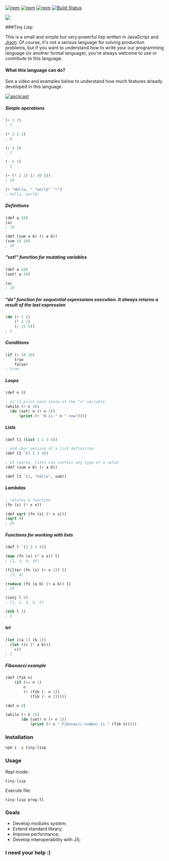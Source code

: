 [![npm](https://img.shields.io/npm/v/tiny-lisp.svg)]()
[![npm](https://img.shields.io/npm/dm/tiny-lisp.svg)]()
[![npm](https://img.shields.io/npm/l/tiny-lisp.svg)]()
[![Build Status](https://travis-ci.org/daynin/tiny-lisp.svg?branch=master)](https://travis-ci.org/daynin/tiny-lisp)

![](https://raw.githubusercontent.com/daynin/scheme-js/master/tiny-lisp-logo.png)

###Tiny Lisp

This is a small and simple but very powerful lisp written in JavaScript and [Jison](http://zaa.ch/jison/). Of course, it's not a serious language for solving production problems, but if you want to understand how to write your our programming language (or another formal language), you're always welcome to use or contribute to this language.

#### What this language can do?

See a video and examples below to understand how much features already developed in this language.

[![asciicast](https://asciinema.org/a/aeef1y3i22kigzfd7b5cb3fio.png)](https://asciinema.org/a/aeef1y3i22kigzfd7b5cb3fio)

##### Simple operations

```lisp
(+ 1 2) 
; 3

(* 2 2 2) 
; 8

(/ 4 2) 
; 2

(- 5 3) 
; 2

(+ (* 2 2) (/ 30 5)) 
; 10

(+ "Hello, " "world" "!") 
; Hello, world!
```

##### Definitions

```lisp
(def a 10)
(a) 
; 10

(def (sum a b) (+ a b))
(sum 10 20) 
; 30
```

##### "set!" function for mutating variables

```lisp
(def a 10)
(set! a 20)

(a) 
; 20
```

##### "do" function for sequential expressions execution. It always returns a result of the last expression

```lisp
(do (+ 1 2)
    (* 2 2)
    (/ 15 5)) 
; 5
```

##### Conditions

```lisp
(if (< 10 20)
    true
    false) 
; true
```
##### Loops

```lisp
(def n 0)

; it'll print each state of the "n" variable
(while (< n 10)
  (do (set! n (+ n 1))
      (print (+ "N is " n " now"))))
```

##### Lists

```lisp
(def l1 (list 1 2 3 4))

; and shor version of a list definition
(def l2 `(1 2 3 4))

; of course, lists can contain any type of a value
(def (sum a b) (+ a b))

(def l3 `(1, "hello", sum))
```

##### Lambdas

```lisp
; returns a function
(fn (x) (* x x)) 

(def sqrt (fn (x) (* x x)))
(sqrt 4)
; 16
```

##### Functions for working with lists

```lisp
(def l `(1 2 3 4))

(map (fn (x) (* x x)) l) 
; [1, 4, 9, 16]

(filter (fn (x) (> x 2)) l) 
; [3, 4]

(reduce (fn (a b) (+ a b)) l) 
; 10

(conj l 5) 
; [1, 2, 3, 4, 5]

(nth l 2) 
; 3
```

##### let

```lisp
(let ((a 1) (b 1))
  (let ((c (* a b)))
    c))
; 1
```

##### Fibonacci example

```lisp
(def (fib n)
    (if (<= n 1)
        n
        (+ (fib (- n 1))
           (fib (- n 2)))))

(def n 0)

(while (< n 15)
       (do (set! n (+ n 1))
           (print (+ n " Fibonacci number is " (fib n)))))

```

### Installation

```bash
npm i -g tiny-lisp
```

### Usage

Repl mode:

```
tiny-lisp
```

Execute file:

```
tiny-lisp prog.tl
```

### Goals

- Develop modules system;
- Extend standard library;
- Improve performance;
- Develop interoperability with JS;

### I need your help :)
